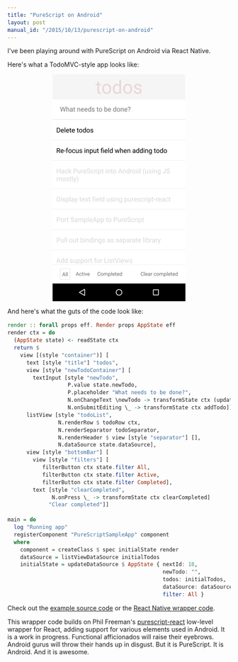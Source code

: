 ```yaml
---
title: "PureScript on Android"
layout: post
manual_id: "/2015/10/13/purescript-on-android"
---
```


I've been playing around with PureScript on Android via React Native. 

Here's what a TodoMVC-style app looks like:

<img style="width: 300px; margin: 0 auto; display: block;" src="/img/todomvc_screenshot.png" />

And here's what the guts of the code look like:

```haskell
render :: forall props eff. Render props AppState eff
render ctx = do
  (AppState state) <- readState ctx
  return $ 
    view [(style "container")] [
      text [style "title"] "todos",
      view [style "newTodoContainer"] [
        textInput [style "newTodo", 
                   P.value state.newTodo,
                   P.placeholder "What needs to be done?",
                   N.onChangeText \newTodo -> transformState ctx (updateNewTodo newTodo),
                   N.onSubmitEditing \_ -> transformState ctx addTodo]],
      listView [style "todoList",
                N.renderRow $ todoRow ctx,
                N.renderSeparator todoSeparator,
                N.renderHeader $ view [style "separator"] [],
                N.dataSource state.dataSource],
      view [style "bottomBar"] [
        view [style "filters"] [
           filterButton ctx state.filter All, 
           filterButton ctx state.filter Active,
           filterButton ctx state.filter Completed],
        text [style "clearCompleted", 
              N.onPress \_ -> transformState ctx clearCompleted] 
             "Clear completed"]]
        
main = do
  log "Running app"
  registerComponent "PureScriptSampleApp" component
  where
    component = createClass $ spec initialState render
    dataSource = listViewDataSource initialTodos
    initialState = updateDataSource $ AppState { nextId: 18, 
                                                 newTodo: "", 
                                                 todos: initialTodos, 
                                                 dataSource: dataSource, 
                                                 filter: All }
```

Check out the [example source code](https://github.com/nicholaskariniemi/purescript-react-native-todomvc) or the [React Native wrapper code](https://github.com/nicholaskariniemi/purescript-react-native). 

This wrapper code builds on Phil Freeman's [purescript-react](https://github.com/purescript-contrib/purescript-react) low-level wrapper for React, adding support for various elements used in Android. It is a work in progress. Functional afficionados will raise their eyebrows. Android gurus will throw their hands up in disgust. But it is PureScript. It is Android. And it is awesome.